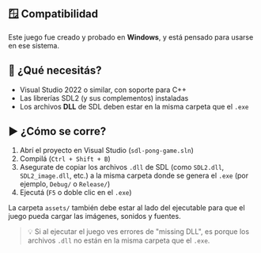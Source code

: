 ## 🪟 Compatibilidad

Este juego fue creado y probado en **Windows**, y está pensado para usarse en ese sistema.

## 🔧 ¿Qué necesitás?

- Visual Studio 2022 o similar, con soporte para C++
- Las librerías SDL2 (y sus complementos) instaladas
- Los archivos **DLL** de SDL deben estar en la misma carpeta que el `.exe`

## ▶️ ¿Cómo se corre?

1. Abrí el proyecto en Visual Studio (`sdl-pong-game.sln`)
2. Compilá (`Ctrl + Shift + B`)
3. Asegurate de copiar los archivos `.dll` de SDL (como `SDL2.dll`, `SDL2_image.dll`, etc.) a la misma carpeta donde se genera el `.exe` (por ejemplo, `Debug/` o `Release/`)
4. Ejecutá (`F5` o doble clic en el `.exe`)

La carpeta `assets/` también debe estar al lado del ejecutable para que el juego pueda cargar las imágenes, sonidos y fuentes.

> 💡 Si al ejecutar el juego ves errores de "missing DLL", es porque los archivos `.dll` no están en la misma carpeta que el `.exe`.
